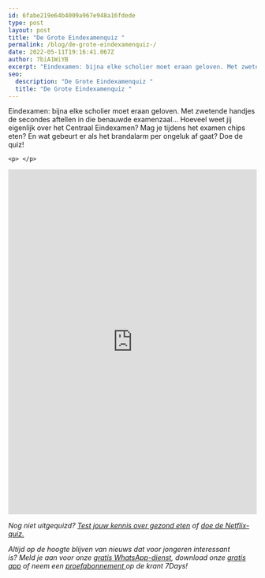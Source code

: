 ```yaml
---
id: 6fabe219e64b4009a967e948a16fdede
type: post
layout: post
title: "De Grote Eindexamenquiz "
permalink: /blog/de-grote-eindexamenquiz-/
date: 2022-05-11T19:16:41.067Z
author: 7biA1WiYB
excerpt: "Eindexamen: bijna elke scholier moet eraan geloven. Met zwetende handjes de secondes aftellen in die benauwde examenzaal... Hoeveel weet jij eigenlijk over het Centraal Eindexamen? Mag je tijdens het examen chips eten? En wat gebeurt er als het brandalarm per ongeluk af gaat? Doe de quiz!  "
seo:
  description: "De Grote Eindexamenquiz "
  title: "De Grote Eindexamenquiz "
---
```

Eindexamen: bijna elke scholier moet eraan geloven. Met zwetende handjes de secondes aftellen in die benauwde examenzaal... Hoeveel weet jij eigenlijk over het Centraal Eindexamen? Mag je tijdens het examen chips eten? En wat gebeurt er als het brandalarm per ongeluk af gaat? Doe de quiz!  

    <p> </p>
<p><iframe border="none" frameborder="0" height="700px" id="quizWidget-408284" scrolling="no" src="https://www.qzzr.com/widget/quiz/fi9xdWl6emVzLzQwODI4NA" width="100%"></iframe></p>
<p><em>Nog niet uitgequizd? <a href="https://7dagen.netlify.app/quiz/test-jouw-kennis-over-gezond-eten">Test jouw kennis over gezond eten</a> of <a href="https://7dagen.netlify.app/blog/quiz-ben-jij-een-echte-netflix-kenner">doe de Netflix-quiz.</a></em></p>
<p><em>Altijd op de hoogte blijven van nieuws dat voor jongeren interessant is? Meld je aan voor onze </em><a href="https://7dagen.netlify.app/whatsapp"><em>gratis WhatsApp-dienst</em></a><em>, download onze </em><a href="https://7dagen.netlify.app/app"><em>gratis app</em></a><em> of neem een </em><a href="https://abonneren.sevendays.nl/abonneren/abonnementen/ae/artikel"><em>proefabonnement </em></a><em>op de krant 7Days!</em></p>  
